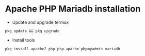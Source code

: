 # Apache PHP Mariadb installation 
- Update and upgrade termux
``` kali
pkg update && pkg upgrade
```


- Install tools
```termux
pkg install apache2 php php-apache phpmyadmin mariadb
```
